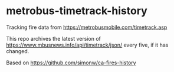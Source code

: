 # metrobus-timetrack-history

Tracking fire data from https://metrobusmobile.com/timetrack.asp

This repo archives the latest version of https://www.mbusnews.info/api/timetrack/json/ every five, if it has changed.

Based on https://github.com/simonw/ca-fires-history
